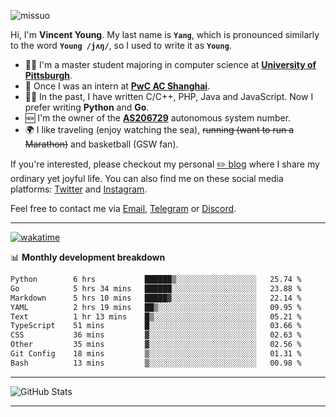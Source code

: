 <p align="left"> <img src="https://komarev.com/ghpvc/?username=missuo&label=Profile%20views&color=0e75b6&style=flat" alt="missuo" /> </p>


Hi, I'm **Vincent Young**. My last name is **`Yang`**, which is pronounced similarly to the word **`Young /jʌŋ/`**, so I used to write it as **`Young`**. 

-  👨‍🎓 I'm a master student majoring in computer science at [**University of Pittsburgh**](https://www.pitt.edu).
-  💼 Once I was an intern at **[PwC AC Shanghai](https://www.linkedin.com/company/pwc-ac-shanghai/)**.
-  👨‍💻 In the past, I have written C/C++, PHP, Java and JavaScript. Now I prefer writing **Python** and **Go**.
-  🆕 I'm the owner of the **[AS206729](https://bgp.tools/AS206729)** autonomous system number.
-  🌍 I like traveling (enjoy watching the sea), ~~running (want to run a Marathon)~~ and basketball (GSW fan).

If you're interested, please checkout my personal [✏️ blog](https://missuo.me/) where I share my ordinary yet joyful life. You can also find me on these social media platforms: [Twitter](https://twitter.com/m1ssuo) and [Instagram](https://www.instagram.com/m1ssuo).

Feel free to contact me via <a href="mailto:i@yyt.moe">Email</a>, [Telegram](https://t.me/missuo) or [Discord](https://discordapp.com/users/missuo#7448).

-------

[![wakatime](https://wakatime.com/badge/user/c13cd961-40ca-417a-afb6-1f9ea8ac295c.svg)](https://wakatime.com/@missuo)

📊 **Monthly development breakdown**
<!--START_SECTION:waka-->

```txt
Python        6 hrs           ██████▒░░░░░░░░░░░░░░░░░░   25.74 %
Go            5 hrs 34 mins   ██████░░░░░░░░░░░░░░░░░░░   23.88 %
Markdown      5 hrs 10 mins   █████▓░░░░░░░░░░░░░░░░░░░   22.14 %
YAML          2 hrs 19 mins   ██▒░░░░░░░░░░░░░░░░░░░░░░   09.95 %
Text          1 hr 13 mins    █▒░░░░░░░░░░░░░░░░░░░░░░░   05.21 %
TypeScript    51 mins         █░░░░░░░░░░░░░░░░░░░░░░░░   03.66 %
CSS           36 mins         ▓░░░░░░░░░░░░░░░░░░░░░░░░   02.63 %
Other         35 mins         ▓░░░░░░░░░░░░░░░░░░░░░░░░   02.56 %
Git Config    18 mins         ▒░░░░░░░░░░░░░░░░░░░░░░░░   01.31 %
Bash          13 mins         ▒░░░░░░░░░░░░░░░░░░░░░░░░   00.98 %
```

<!--END_SECTION:waka-->

-------

![GitHub Stats](https://github-readme-stats-opal-alpha-76.vercel.app/api?username=missuo&show_icons=true&theme=transparent)

-------

